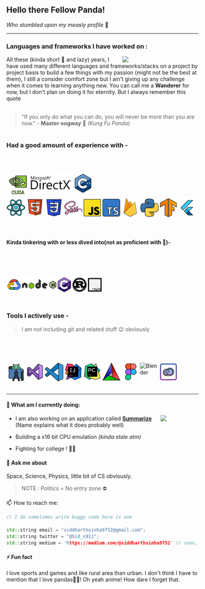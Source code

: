 ## Hello there Fellow Panda! 
*Who stumbled upon my measly profile* 👋 
<br/>

______________________________________________________________________________________

### Languages and frameworks I have worked on :
<div>
  <img width=200 align="right" src="https://user-images.githubusercontent.com/27860105/134004335-9c5b3b3b-4c8c-40c6-ae16-4c192ebb48a1.gif"/>
All these (kinda short 🐼 and lazy) years, I have used many different languages and frameworks/stacks on a project by project basis to build a few things with my passion (might not be the best at them), I still a consider comfort zone but I ain't giving up any challenge when it comes to learning anything new. You can call me a <strong>Wanderer</strong> for now, but I don't plan on doing it for eternity. But I always remember this quote
</div>
<br/>

> "If you only do what you can do, you will never be more than you are now." - **Master oogway** 🐢 *(Kung Fu Panda)*
#

### Had a good amount of experience with - 

<br/>
<br/>

[<img align="left" alt="Nvidia Cuda" width="60" src="SVG/Nvidia%20Cuda.svg" />][Cuda]
[<img align="left" alt="Nvidia Cuda" height="50" src="SVG/Directx.svg" />][directx]
[<img align="top" alt="C++" width="50px" src="SVG/Cpp.svg" />][cplusplus]

[<img align="left" alt="React.js" width="50px" src="SVG/React.svg" />][react]
[<img align="left" alt="HTML5" width="50x" src="SVG/HTML5.svg" />][html5]
[<img align="left" alt="CSS3" width="50px" src="SVG/CSS.svg" />][css]
[<img align="left" alt="Sass" width="50px" src="SVG/SASS.svg" />][scss]
[<img align="left" alt="JavaScript" height="50px" src="SVG/JavaScript.svg" />][js]
[<img align="left" alt="TypeScript" height="50px" src="SVG/TypeScript.svg" />][ts]
[<img align="left" alt="Firebase" width="50px" src="SVG/Firebase.svg" />][firebase]
[<img align="left" alt="Python" width="50px" src="SVG/Python.svg" />][python]
[<img align="left" alt="Tensorflow" width="50px" src="SVG/Tensorflow.svg" />][tensorflow]
[<img align="left" alt="Flutter" width="50px" src="SVG/Flutter.svg" />][flutter]

<br/>
<br/>
<br/>

<br/>


#

#### Kinda tinkering with or less dived into(not as proficient with 🌱)-

<br/>
<br/>
<br/>

[<img align="left" alt="Google Cloud" width="40px" src="SVG/GCP.svg" />][gcloud]
[<img align="left" alt="Node.js" height="40px" src="SVG/Nodejs.svg" />][node.js]
[<img align="left" alt="CSharp" width="40px" src="SVG/CSharp.svg" />][csharp]
[<img align="left" alt="Rust" width="40px" src="SVG/Rust.svg" />][rust]
[<img align="left" alt="Rust" width="40px" src="SVG/raylib.svg" />][rust]

<br/>
<br/>
<br/>
<br/>

### Tools I actively use - 

> I am not including git and related stuff 😉 obviously

<br/>
<br/>
<br/>

[<img align="left" alt="Android Studio" width="50px" src="SVG/Android%20Studio.svg" />][androidstudio]
[<img align="left" alt="Visual Studio" width="50px" src="SVG/Visual%20Studio.svg" />][visualstudio]
[<img align="left" alt="Visual Studio Code" width="50px" src="SVG/Visual%20Studio%20Code.svg" />][vscode]
[<img align="left" alt="Pycharm" width="50px" src="SVG/Intelij%20Idea.svg" />][pycharm]
[<img align="left" alt="Pycharm" width="50px" src="SVG/Pycharm.svg" />][pycharm]
[<img align="left" alt="Cmake" width="50px" src="SVG/CMake.svg"/>][cmake]
[<img align="left" alt="Figma" height="50px" src="SVG/Figma.svg" />][figma]
[<img align="left" alt="Blender" width="50px" src="https://upload.wikimedia.org/wikipedia/commons/thumb/0/0c/Blender_logo_no_text.svg/939px-Blender_logo_no_text.svg.png" />][blender]
[<img align="left" alt="Adobe Creative Cloud" width="50px" src="SVG/Adobe%20Creative%20Cloud.svg" />][adobe]

<br/>
<br/>
<br/>
<br/>

___________________________________________________________________________________


#### 🤔 What am I currently doing:

- <div> 
  <img align="right" width=100 src ="https://user-images.githubusercontent.com/27860105/134005079-dfe6a614-49a7-4b32-9169-f3e187428416.png"/>
  I am also working on an application called <a href="https://summarize.dev/"><strong>Summarize</strong></a> (Name explains what it does probably well) 
  </div>
 
- Building a x16 bit CPU emulation *(kinda stale atm)*
- Fighting for college ! 👊🏻

#### 💬 Ask me about
 Space, Science, Physics, little bit of CS obviously. 
 > NOTE : Politics = No entry zone ⛔

📫 How to reach me:
```cpp
// I do sometimes write buggy code here is one

std::string email = "siddharthsinha9752@gmail.com";
std::string twitter = "@Sid_s911";
std::string medium = 'https://medium.com/@siddharthsinha9752' // soon, one day I will beat William Shakespeare at blogging

```

#### ⚡ Fun fact
I love sports and games and like rural area than urban. I don't think I have to mention that I love pandas💙💖!
Oh yeah anime! How dare I forget that. 

[Cuda]: https://docs.nvidia.com/cuda/
[cplusplus]: https://docs.microsoft.com/en-us/cpp/?view=msvc-160
[directx]: https://docs.microsoft.com/en-us/windows/win32/direct3d12/direct3d-12-graphics
[python]: https://www.python.org/
[react]: https://reactjs.org/
[html5]: https://html.com/html5/
[css]: https://developer.mozilla.org/en-US/docs/Web/CSS
[scss]: https://sass-lang.com/
[js]: https://developer.mozilla.org/en-US/docs/Web/javascript
[ts]: https://www.typescriptlang.org/
[firebase]: https://firebase.google.com/
[gcloud]: https://cloud.google.com/


[flutter]: https://flutter.dev/
[tensorflow]: https://www.tensorflow.org/
[rust]: https://www.rust-lang.org/
[node.js]: https://nodejs.org/en/
[csharp]: https://docs.microsoft.com/en-us/dotnet/csharp/

[pycharm]: https://www.jetbrains.com/pycharm/
[cmake]: https://cmake.org/
[adobe]: https://www.adobe.com/in/creativecloud.html?promoid=NGWGRLB2&mv=other
[vscode]: https://code.visualstudio.com/
[visualstudio]: https://visualstudio.com/
[androidstudio]: https://developer.android.com/studio/install
[blender]: https://blender.org
[figma]: https://www.figma.com/
